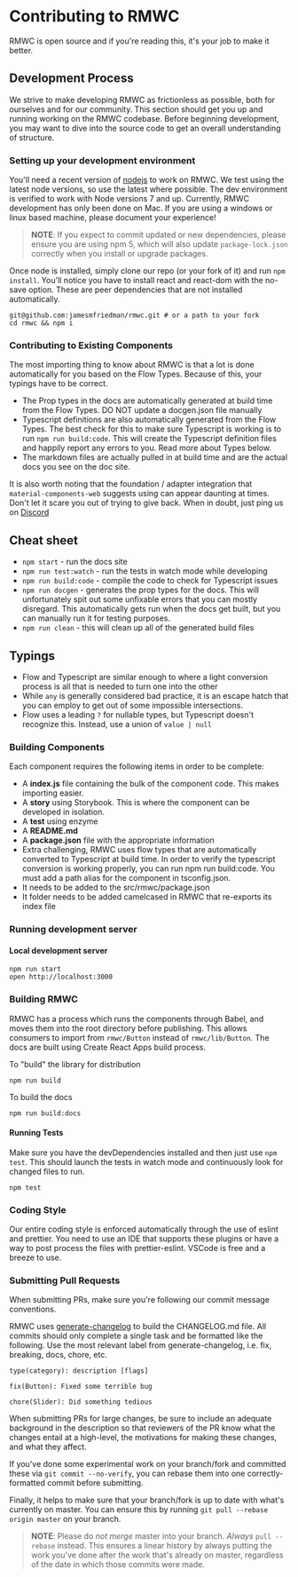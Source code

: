 # Contributing to RMWC

RMWC is open source and if you're reading this, it's your job to make it better.

## Development Process

We strive to make developing RMWC as frictionless as possible, both for ourselves and for our community. This section should get you up and running working on the RMWC codebase. Before beginning development, you may want to dive into the source code to get an overall understanding of structure.

### Setting up your development environment

You'll need a recent version of [nodejs](https://nodejs.org/en/) to work on RMWC. We test using the latest node versions, so use the latest where possible. The dev environment is verified to work with Node versions 7 and up. Currently, RMWC development has only been done on Mac. If you are using a windows or linux based machine, please document your experience!

> **NOTE**: If you expect to commit updated or new dependencies, please ensure you are using npm 5, which will
> also update `package-lock.json` correctly when you install or upgrade packages.

Once node is installed, simply clone our repo (or your fork of it) and run `npm install`. You'll notice you have to install react and react-dom with the no-save option. These are peer dependencies that are not installed automatically.

```
git@github.com:jamesmfriedman/rmwc.git # or a path to your fork
cd rmwc && npm i
```

### Contributing to Existing Components

The most importing thing to know about RMWC is that a lot is done automatically for you based on the Flow Types. Because of this, your typings have to be correct.

- The Prop types in the docs are automatically generated at build time from the Flow Types. DO NOT update a docgen.json file manually
- Typescript definitions are also automatically generated from the Flow Types. The best check for this to make sure Typescript is working is to run `npm run build:code`. This will create the Typescript definition files and happily report any errors to you. Read more about Types below.
- The markdown files are actually pulled in at build time and are the actual docs you see on the doc site.

It is also worth noting that the foundation / adapter integration that `material-components-web` suggests using can appear daunting at times. Don't let it scare you out of trying to give back. When in doubt, just ping us on [Discord](https://discordapp.com/invite/4BSUxCW)

## Cheat sheet
- `npm start` - run the docs site
- `npm run test:watch` - run the tests in watch mode while developing
- `npm run build:code` - compile the code to check for Typescript issues
- `npm run docgen` - generates the prop types for the docs. This will unfortunately spit out some unfixable errors that you can mostly disregard. This automatically gets run when the docs get built, but you can manually run it for testing purposes.
- `npm run clean` - this will clean up all of the generated build files

## Typings

- Flow and Typescript are similar enough to where a light conversion process is all that is needed to turn one into the other
- While `any` is generally considered bad practice, it is an escape hatch that you can employ to get out of some impossible intersections.
- Flow uses a leading `?` for nullable types, but Typescript doesn't recognize this. Instead, use a union of `value | null`


### Building Components

Each component requires the following items in order to be complete:

* A **index.js** file containing the bulk of the component code. This makes importing easier.
* A **story** using Storybook. This is where the component can be developed in isolation.
* A **test** using enzyme
* A **README.md** 
* A **package.json** file with the appropriate information
* Extra challenging, RMWC uses flow types that are automatically converted to Typescript at build time. In order to verify the typescript conversion is working properly, you can run npm run build:code. You must add a path alias for the component in tsconfig.json.
* It needs to be added to the src/rmwc/package.json
* It folder needs to be added camelcased in RMWC that re-exports its index file

### Running development server

#### Local development server

```
npm run start
open http://localhost:3000
```

### Building RMWC

RMWC has a process which runs the components through Babel, and moves them into the root directory before publishing. This allows consumers to import from `rmwc/Button` instead of `rmwc/lib/Button`. The docs are built using Create React Apps build process.

To "build" the library for distribution

```
npm run build
```

To build the docs

```
npm run build:docs
```

#### Running Tests

Make sure you have the devDependencies installed and then just use `npm test`. This should launch the tests in watch mode and continuously look for changed files to run.

```
npm test
```

### Coding Style

Our entire coding style is enforced automatically through the use of eslint and prettier. You need to use an IDE that supports these plugins or have a way to post process the files with prettier-eslint. VSCode is free and a breeze to use.

### Submitting Pull Requests

When submitting PRs, make sure you're following our commit message conventions.

RMWC uses [generate-changelog](https://www.npmjs.com/package/generate-changelog) to build the CHANGELOG.md file. All commits should only complete a single task and be formatted like the following. Use the most relevant label from generate-changelog, i.e. fix, breaking, docs, chore, etc.

```
type(category): description [flags]

fix(Button): Fixed some terrible bug

chore(Slider): Did something tedious
```

When submitting PRs for large changes, be sure to include an adequate background in the description
so that reviewers of the PR know what the changes entail at a high-level, the motivations for making
these changes, and what they affect.

If you've done some experimental work on your branch/fork and committed these via `git commit --no-verify`, you can rebase them into one correctly-formatted commit before submitting.

Finally, it helps to make sure that your branch/fork is up to date with what's currently on master. You can ensure this by running `git pull --rebase origin master` on your branch.

> **NOTE**: Please do _not merge_ master into your branch. _Always_ `pull --rebase` instead. This ensures a linear history by always putting the work you've done after the work that's already on master, regardless of the date in which those commits were made.
